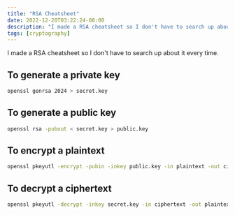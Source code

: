 ```yaml
---
title: "RSA Cheatsheet"
date: 2022-12-20T03:22:24-08:00
description: "I made a RSA cheatsheet so I don't have to search up about it every time."
tags: [cryptography]
---
```


I made a RSA cheatsheet so I don't have to search up about it every time.

## To generate a private key

```bash
openssl genrsa 2024 > secret.key
```

## To generate a public key

```bash
openssl rsa -pubout < secret.key > public.key
```

## To encrypt a plaintext

```bash
openssl pkeyutl -encrypt -pubin -inkey public.key -in plaintext -out ciphertext
```

## To decrypt a ciphertext

```bash
openssl pkeyutl -decrypt -inkey secret.key -in ciphertext -out plaintext
```

